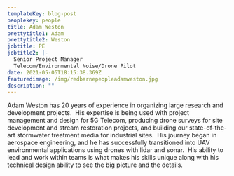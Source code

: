 ```yaml
---
templateKey: blog-post
peoplekey: people
title: Adam Weston
prettytitle1: Adam
prettytitle2: Weston
jobtitle: PE
jobtitle2: |-
  Senior Project Manager
  Telecom/Environmental Noise/Drone Pilot
date: 2021-05-05T18:15:38.369Z
featuredimage: /img/redbarnepeopleadamweston.jpg
description: ""
---
```

Adam Weston has 20 years of experience in organizing large research and development projects.  His expertise is being used with project management and design for 5G Telecom, producing drone surveys for site development and stream restoration projects, and building our state-of-the-art stormwater treatment media for industrial sites.  His journey began in aerospace engineering, and he has successfully transitioned into UAV environmental applications using drones with lidar and sonar.  His ability to lead and work within teams is what makes his skills unique along with his technical design ability to see the big picture and the details.